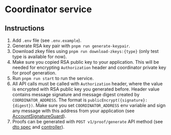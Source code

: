 # Coordinator service

## Instructions

1. Add `.env` file (see `.env.example`).
2. Generate RSA key pair with `pnpm run generate-keypair`.
3. Download zkey files using `pnpm run download-zkeys:{type}` (only test type is available for now).
4. Make sure you copied RSA public key to your application. This will be needed for encrypting `Authorization` header and coordinator private key for proof generation.
5. Run `pnpm run start` to run the service.
6. All API calls must be called with `Authorization` header, where the value is encrypted with RSA public key you generated before. Header value contains message signature and message digest created by `COORDINATOR_ADDRESS`. The format is `publicEncrypt({signature}:{digest})`.
   Make sure you set `COORDINATOR_ADDRESS` env variable and sign any message with this address from your application (see [AccountSignatureGuard](./ts/auth/AccountSignatureGuard.service.ts)).
7. Proofs can be generated with `POST v1/proof/generate` API method (see [dto spec](./ts/proof/dto.ts) and [controller](./ts/app.controller.ts)).
